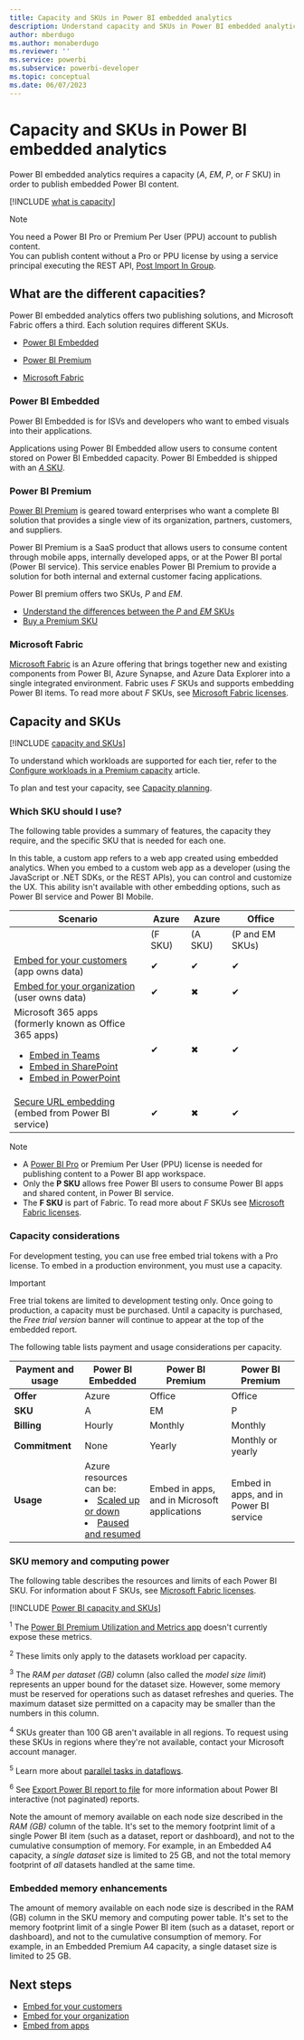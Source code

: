 ```yaml
---
title: Capacity and SKUs in Power BI embedded analytics
description: Understand capacity and SKUs in Power BI embedded analytics.
author: mberdugo
ms.author: monaberdugo
ms.reviewer: ''
ms.service: powerbi
ms.subservice: powerbi-developer
ms.topic: conceptual
ms.date: 06/07/2023
---
```


# Capacity and SKUs in Power BI embedded analytics

Power BI embedded analytics requires a capacity (*A*, *EM*, *P*, or *F* SKU) in order to publish embedded Power BI content.

[!INCLUDE [what is capacity](../../includes/what-is-capacity.md)]

>[!NOTE]
>You need a Power BI Pro or Premium Per User (PPU) account to publish content.  
>You can publish content without a Pro or PPU license by using a service principal executing the REST API, [Post Import In Group](/rest/api/power-bi/imports/post-import-in-group).

## What are the different capacities?

Power BI embedded analytics offers two publishing solutions, and Microsoft Fabric offers a third. Each solution requires different SKUs.

* [Power BI Embedded](#power-bi-embedded)

* [Power BI Premium](#power-bi-premium)

* [Microsoft Fabric](#microsoft-fabric)

### Power BI Embedded

Power BI Embedded is for ISVs and developers who want to embed visuals into their applications.

Applications using Power BI Embedded allow users to consume content stored on Power BI Embedded capacity.
Power BI Embedded is shipped with an [*A* SKU](../../enterprise/service-admin-premium-purchase.md#purchase-a-skus-for-testing-and-other-scenarios).

### Power BI Premium

[Power BI Premium](../../enterprise/service-premium-what-is.md) is geared toward enterprises who want a complete BI solution that provides a single view of its organization, partners, customers, and suppliers.

Power BI Premium is a SaaS product that allows users to consume content through mobile apps, internally developed apps, or at the Power BI portal (Power BI service). This service enables Power BI Premium to provide a solution for both internal and external customer facing applications.

Power BI premium offers two SKUs, *P* and *EM*.

* [Understand the differences between the *P* and *EM* SKUs](../../enterprise/service-premium-what-is.md#subscriptions-and-licensing)
* [Buy a Premium SKU](../../enterprise/service-admin-premium-purchase.md)

### Microsoft Fabric

[Microsoft Fabric](/fabric) is an Azure offering that brings together new and existing components from Power BI, Azure Synapse, and Azure Data Explorer into a single integrated environment. Fabric uses *F* SKUs and supports embedding Power BI items. To read more about *F* SKUs, see [Microsoft Fabric licenses](/fabric/enterprise/licenses).

## Capacity and SKUs

[!INCLUDE [capacity and SKUs](../../includes/capacity-and-skus.md)]

To understand which workloads are supported for each tier, refer to the [Configure workloads in a Premium capacity](../../enterprise/service-admin-premium-workloads.md) article.

To plan and test your capacity, see [Capacity planning](embedded-capacity-planning.md).

### Which SKU should I use?

The following table provides a summary of features, the capacity they require, and the specific SKU that is needed for each one.

In this table, a custom app refers to a web app created using embedded analytics. When you embed to a custom web app as a developer (using the JavaScript or .NET SDKs, or the REST APIs), you can control and customize the UX. This ability isn't available with other embedding options, such as Power BI service and Power BI Mobile.

| Scenario | Azure   | Azure           | Office          |
|----------|---------|-----------------|-----------------|
|          | (F SKU) | (A SKU)         | (P and EM SKUs) |
|[Embed for your customers](embed-sample-for-customers.md)</br>(app owns data)     |✔        |✔        |✔        |
|[Embed for your organization](embed-sample-for-your-organization.md)</br>(user owns data)     |✔        |✖         |✔         |
|Microsoft 365 apps</br>(formerly known as Office 365 apps)<ul><li>[Embed in Teams](../../collaborate-share/service-embed-report-microsoft-teams.md)</li><li>[Embed in SharePoint](../../collaborate-share/service-embed-report-spo.md)</li><li>[Embed in PowerPoint](../../collaborate-share/service-embed-report-spo.md)</li></ul>     |✔        |✖        |✔         |
|[Secure URL embedding](../../collaborate-share/service-embed-secure.md)</br>(embed from Power BI service)     |✔        |✖        |✔         |

>[!NOTE]
>
>* A [Power BI Pro](../../enterprise/service-admin-purchasing-power-bi-pro.md) or Premium Per User (PPU) license is needed for publishing content to a Power BI app workspace.
>* Only the **P SKU** allows free Power BI users to consume Power BI apps and shared content, in Power BI service.
>* The **F SKU** is part of Fabric. To read more about *F* SKUs see [Microsoft Fabric licenses](/fabric/enterprise/licenses).

### Capacity considerations

For development testing, you can use free embed trial tokens with a Pro license. To embed in a production environment, you must use a capacity.

> [!IMPORTANT]
> Free trial tokens are limited to development testing only. Once going to production, a capacity must be purchased. Until a capacity is purchased, the *Free trial version* banner will continue to appear at the top of the embedded report.

The following table lists payment and usage considerations per capacity.

| **Payment and usage** | **Power BI Embedded** | **Power BI Premium** | **Power BI Premium** |
|-----------------------|-----------------------|----------------------|----------------------|
| **Offer**             | Azure                 | Office               | Office               |
| **SKU**               | A                     | EM                   | P                    |
| **Billing**           | Hourly                | Monthly              | Monthly              |
| **Commitment**        | None                  | Yearly               | Monthly or yearly    |
| **Usage**             | Azure resources can be: <li>[Scaled up or down](azure-pbie-scale-capacity.md)</li><li>[Paused and resumed](azure-pbie-pause-start.md)  | Embed in apps, and in Microsoft applications    | Embed in apps, and in Power BI service |

### SKU memory and computing power

The following table describes the resources and limits of each Power BI SKU. For information about F SKUs, see [Microsoft Fabric licenses](/fabric/enterprise/licenses#capacity-and-skus).

[!INCLUDE [Power BI capacity and SKUs](../../includes/capacity-table.md)]

<sup>1</sup> The [Power BI Premium Utilization and Metrics app](../../enterprise/service-premium-install-app.md) doesn't currently expose these metrics.

<sup>2</sup> These limits only apply to the datasets workload per capacity.

<sup>3</sup> The *RAM per dataset (GB)* column (also called the *model size limit*) represents an upper bound for the dataset size. However, some memory must be reserved for operations such as dataset refreshes and queries. The maximum dataset size permitted on a capacity may be smaller than the numbers in this column.

<sup>4</sup> SKUs greater than 100 GB aren't available in all regions. To request using these SKUs in regions where they're not available, contact your Microsoft account manager.

<sup>5</sup> Learn more about [parallel tasks in dataflows](/power-query/dataflows/what-licenses-do-you-need-in-order-to-use-dataflows#power-bi-premium).

<sup>6</sup> See [Export Power BI report to file](export-to.md) for more information about Power BI interactive (not paginated) reports.

Note the amount of memory available on each node size described in the *RAM (GB)* column of the table. It's set to the memory footprint limit of a single Power BI item (such as a dataset, report or dashboard), and not to the cumulative consumption of memory. For example, in an Embedded A4 capacity, a *single dataset* size is limited to 25 GB, and not the total memory footprint of *all* datasets handled at the same time.

### Embedded memory enhancements

The amount of memory available on each node size is described in the RAM (GB) column in the SKU memory and computing power table. It's set to the memory footprint limit of a single Power BI item (such as a dataset, report or dashboard), and not to the cumulative consumption of memory. For example, in an Embedded Premium A4 capacity, a single dataset size is limited to 25 GB.

## Next steps

* [Embed for your customers](embed-sample-for-customers.md)
* [Embed for your organization](embed-sample-for-your-organization.md)
* [Embed from apps](./index.yml)

